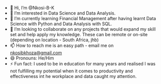 - 👋 Hi, I’m @Nkosi-B-K
- 👀 I’m interested in Data Science and Data Analysis.
- 🌱 I’m currently learning Financial Management after having learnt Data Science with Python and Data Analysis with SQL.
- 💞️ I’m looking to collaborate on any projects that would expand my skill set and help apply my knowledge. These can be remote or on-site (depending on location - South Africa, jhb)
- 📫 How to reach me is an easy path - email me on nkosibkhoza@gmail.com
- 😄 Pronouns: He/Him
- ⚡ Fun fact: I used to be in education for many years and realised I was not fulfilling my potential when it comes to productivity and effectiveness int he workplace and data caught my attention.

<!---
Nkosi-B-K/Nkosi-B-K is a ✨ special ✨ repository because its `README.md` (this file) appears on your GitHub profile.
You can click the Preview link to take a look at your changes.
--->
